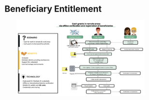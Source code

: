 # Beneficiary Entitlement

<figure><img src="../../.gitbook/assets/image (1).png" alt=""><figcaption></figcaption></figure>
